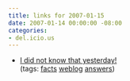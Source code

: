```yaml
---
title: links for 2007-01-15
date: 2007-01-14 00:00:00 -08:00
categories:
- del.icio.us
---
```


<ul class="delicious">
	<li>
		<div class="delicious-link"><a href="http://ididnotknowthatyesterday.blogspot.com/">I did not know that yesterday!</a></div>
		<div class="delicious-tags">(tags: <a href="http://del.icio.us/torrez/facts">facts</a> <a href="http://del.icio.us/torrez/weblog">weblog</a> <a href="http://del.icio.us/torrez/answers">answers</a>)</div>
	</li>
</ul>
